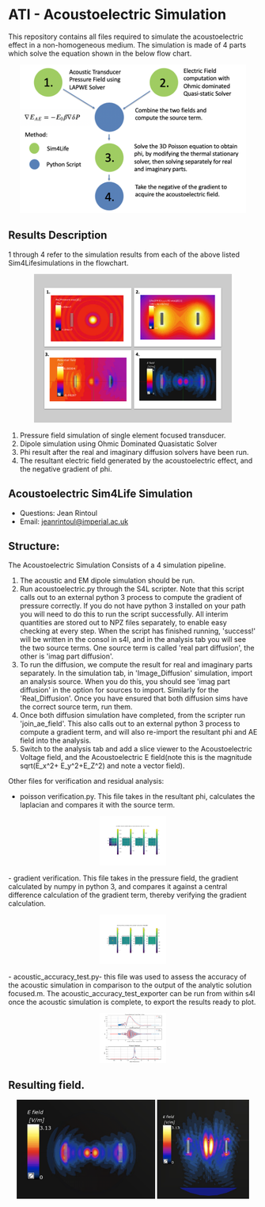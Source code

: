 # ATI - Acoustoelectric Simulation

This repository contains all files required to simulate the acoustoelectric effect in a non-homogeneous medium. The simulation is made of 4 parts which solve the equation shown in the below flow chart. 

<p align="center">
	<img src="images/computational_flowchart.png" height="300">
</p>

## Results Description
1 through 4 refer to the simulation results from each of the above listed Sim4Lifesimulations in the flowchart. 
<p align="center">
	<img src="images/computationpathway.png" height="300">
</p>

1. Pressure field simulation of single element focused transducer. 
2. Dipole simulation using Ohmic Dominated Quasistatic Solver
3. Phi result after the real and imaginary diffusion solvers have been run. 
4. The resultant electric field generated by the acoustoelectric effect, and the negative gradient of phi. 


## Acoustoelectric Sim4Life Simulation

* Questions: Jean Rintoul
* Email: jeanrintoul@imperial.ac.uk

## Structure: 
The Acoustoelectric Simulation Consists of a 4 simulation pipeline. 

1. The acoustic and EM dipole simulation should be run. 
2. Run acoustoelectric.py through the S4L scripter. Note that this script calls out to an external python 3 process to compute the gradient of pressure correctly. If you do not have python 3 installed on your path you will need to do this to run the script successfully. All interim quantities are stored out to NPZ files separately, to enable easy checking at every step. 
When the script has finished running, 'success!' will be written in the consol in s4l, and in the analysis tab you will see the two source terms. One source term is called 'real part diffusion', the other is 'imag part diffusion'. 
3. To run the diffusion, we compute the result for real and imaginary parts separately. In the simulation tab, in 'Image_Diffusion' simulation, import an analysis source. When you do this, you should see 'imag part diffusion' in the option for sources to import. Similarly for the 'Real_Diffusion'. Once you have ensured that both diffusion sims have the correct source term, run them.
4. Once both diffusion simulation have completed, from the scripter run 'join_ae_field'. This also calls out to an external python 3 process to compute a gradient term, and will also re-import the resultant phi and AE field into the analysis. 
5. Switch to the analysis tab and add a slice viewer to the Acoustoelectric Voltage field, and the Acoustoelectric E field(note this is the magnitude sqrt(E_x^2+ E_y^2+E_Z^2) and note a vector field).

Other files for verification and residual analysis: 
- poisson verification.py. This file takes in the resultant phi, calculates the laplacian and compares it with the source term. 
<p align="center">
	<img src="images/laplacian_validation.png" height="100">
</p>
- gradient verification. This file takes in the pressure field, the gradient calculated by numpy in python 3, and compares it against a central difference calculation of the gradient term, thereby verifying the gradient calculation. 
<p align="center">
	<img src="images/gradient_validation.png" height="100">
</p>
- acoustic_accuracy_test.py- this file was used to assess the accuracy of the acoustic simulation in comparison to the output of the analytic solution focused.m. The acoustic_accuracy_test_exporter can be run from within s4l once the acoustic simulation is complete, to export the results ready to plot. 
<p align="center">
	<img src="images/acoustic_validation.png" height="100">
</p>

## Resulting field.  
<p align="center">
	<img src="images/xy_efield_result.png" height="200">
	<img src="images/xz_efield_result.png" height="200">
</p>
